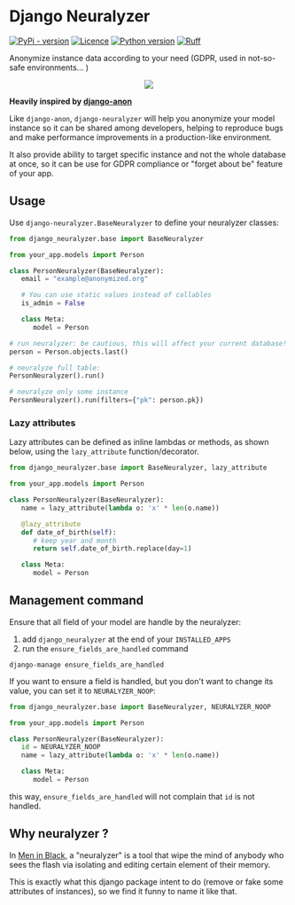 # Django Neuralyzer

[![PyPi - version](https://img.shields.io/pypi/v/django-neuralyzer.svg?style=flat-square)](https://pypi.python.org/pypi/django-neuralyzer)
[![Licence](https://img.shields.io/pypi/l/django-neuralyzer.svg?style=flat-square)](https://pypi.python.org/pypi/django-neuralyzer)
[![Python version](https://img.shields.io/pypi/pyversions/django-neuralyzer.svg?style=flat-square)](https://pypi.python.org/pypi/django-neuralyzer)
[![Ruff](https://img.shields.io/endpoint?url=https://raw.githubusercontent.com/charliermarsh/ruff/main/assets/badge/v0.json&style=flat-square)](https://github.com/charliermarsh/ruff)

Anonymize instance data according to your need (GDPR, used in not-so-safe environments... )

<p align="center">
<img src="https://github.com/webu/django-neuralyzer/blob/main/zebu-in-black.png"/>
</p>


**Heavily inspired by [django-anon](https://github.com/Tesorio/django-anon/)**

Like `django-anon`, `django-neuralyzer` will help you anonymize your model instance so it can be shared among developers, helping to reproduce bugs and make performance improvements in a production-like environment.

It also provide ability to target specific instance and not the whole database at once, so it can be use for GDPR compliance or "forget about be" feature of your app.

## Usage

Use `django-neuralyzer.BaseNeuralyzer` to define your neuralyzer classes:

```py
from django_neuralyzer.base import BaseNeuralyzer

from your_app.models import Person

class PersonNeuralyzer(BaseNeuralyzer):
   email = "example@anonymized.org"

   # You can use static values instead of callables
   is_admin = False

   class Meta:
      model = Person

# run neuralyzer: be cautious, this will affect your current database!
person = Person.objects.last()

# neuralyze full table:
PersonNeuralyzer().run()

# neuralyze only some instance
PersonNeuralyzer().run(filters={"pk": person.pk})
```

### Lazy attributes

Lazy attributes can be defined as inline lambdas or methods, as shown below, using the `lazy_attribute` function/decorator.

```py
from django_neuralyzer.base import BaseNeuralyzer, lazy_attribute

from your_app.models import Person

class PersonNeuralyzer(BaseNeuralyzer):
   name = lazy_attribute(lambda o: 'x' * len(o.name))

   @lazy_attribute
   def date_of_birth(self):
      # keep year and month
      return self.date_of_birth.replace(day=1)

   class Meta:
      model = Person
```

## Management command

Ensure that all field of your model are handle by the neuralyzer:

1. add `django_neuralyzer` at the end of your `INSTALLED_APPS`
2. run the `ensure_fields_are_handled` command

```shell
django-manage ensure_fields_are_handled
```

If you want to ensure a field is handled, but you don't want to change its value, you can set it to `NEURALYZER_NOOP`:

```py
from django_neuralyzer.base import BaseNeuralyzer, NEURALYZER_NOOP

from your_app.models import Person

class PersonNeuralyzer(BaseNeuralyzer):
   id = NEURALYZER_NOOP
   name = lazy_attribute(lambda o: 'x' * len(o.name))

   class Meta:
      model = Person
```

this way, `ensure_fields_are_handled` will not complain that `id` is not handled.

## Why neuralyzer ?

In [Men in Black](https://meninblack.fandom.com/wiki/Neuralyzer), a "neuralyzer" is a tool that wipe the mind of anybody who sees the flash via isolating and editing certain element of their memory.

This is exactly what this django package intent to do (remove or fake some attributes of instances), so we find it funny to name it like that.
